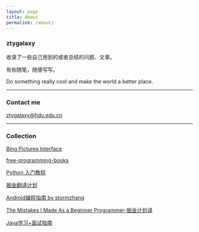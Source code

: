 ```yaml
---
layout: page
title: About
permalink: /about/
---
```


### ztygalaxy

收录了一些自己用到的或者总结的问题、文章。

有些随笔，随便写写。

Do something really cool and make the world a better place.

---

### Contact me

[ztygalaxy@hdu.edu.cn](mailto:ztygalaxy@hdu.edu.cn)

---

### Collection

[Bing Pictures Interface](https://github.com/xCss/bing)

[free-programming-books](https://github.com/stormzhang/free-programming-books)

[Python 入门教程](https://github.com/TwoWater/Python)

[掘金翻译计划](https://github.com/xitu/gold-miner)

[Android编程指南 by stormzhang](https://github.com/stormzhang/android-interview-questions-cn)

[The Mistakes I Made As a Beginner Programmer-掘金计划译](https://github.com/xitu/gold-miner/blob/master/TODO1/the-mistakes-i-made-as-a-beginner-programmer.md)

[Java学习+面试指南](https://github.com/Snailclimb/JavaGuide)





